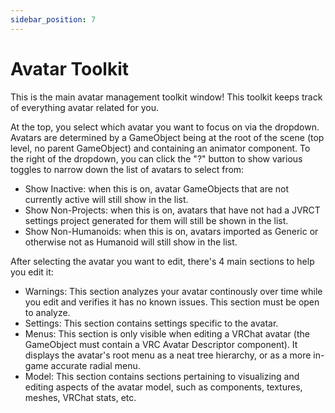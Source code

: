 ```yaml
---
sidebar_position: 7
---
```


# Avatar Toolkit

This is the main avatar management toolkit window! This toolkit keeps track of everything avatar related for you.  
  
At the top, you select which avatar you want to focus on via the dropdown. Avatars are determined by a GameObject being at the root of the scene (top level, no parent GameObject) and containing an animator component. To the right of the dropdown, you can click the "?" button to show various toggles to narrow down the list of avatars to select from:
- Show Inactive: when this is on, avatar GameObjects that are not currently active will still show in the list.
- Show Non-Projects: when this is on, avatars that have not had a JVRCT settings project generated for them will still be shown in the list.
- Show Non-Humanoids: when this is on, avatars imported as Generic or otherwise not as Humanoid will still show in the list.
  
After selecting the avatar you want to edit, there's 4 main sections to help you edit it:
- Warnings: This section analyzes your avatar continously over time while you edit and verifies it has no known issues. This section must be open to analyze.
- Settings: This section contains settings specific to the avatar.
- Menus: This section is only visible when editing a VRChat avatar (the GameObject must contain a VRC Avatar Descriptor component). It displays the avatar's root menu as a neat tree hierarchy, or as a more in-game accurate radial menu.
- Model: This section contains sections pertaining to visualizing and editing aspects of the avatar model, such as components, textures, meshes, VRChat stats, etc.